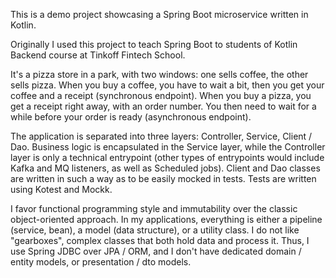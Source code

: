 This is a demo project showcasing a Spring Boot microservice written in Kotlin.

Originally I used this project to teach Spring Boot to students of Kotlin Backend course at Tinkoff Fintech School.

It's a pizza store in a park, with two windows: one sells coffee, the other sells pizza.
When you buy a coffee, you have to wait a bit, then you get your coffee and a receipt (synchronous endpoint).
When you buy a pizza, you get a receipt right away, with an order number.
You then need to wait for a while before your order is ready (asynchronous endpoint).

The application is separated into three layers: Controller, Service, Client / Dao.
Business logic is encapsulated in the Service layer, while the Controller layer is only a technical entrypoint
(other types of entrypoints would include Kafka and MQ listeners, as well as Scheduled jobs).
Client and Dao classes are written in such a way as to be easily mocked in tests.
Tests are written using Kotest and Mockk.

I favor functional programming style and immutability over the classic object-oriented approach.
In my applications, everything is either a pipeline (service, bean), a model (data structure), or a utility class.
I do not like "gearboxes", complex classes that both hold data and process it.
Thus, I use Spring JDBC over JPA / ORM, and I don't have dedicated domain / entity models, or presentation / dto models.
